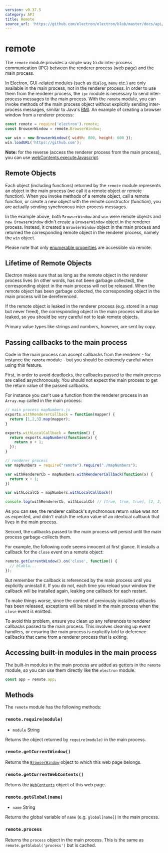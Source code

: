```yaml
---
version: v0.37.5
category: API
title: Remote
source_url: 'https://github.com/electron/electron/blob/master/docs/api/remote.md'
---
```


# remote

The `remote` module provides a simple way to do inter-process communication
(IPC) between the renderer process (web page) and the main process.

In Electron, GUI-related modules (such as `dialog`, `menu` etc.) are only
available in the main process, not in the renderer process. In order to use them
from the renderer process, the `ipc` module is necessary to send inter-process
messages to the main process. With the `remote` module, you can invoke methods
of the main process object without explicitly sending inter-process messages,
similar to Java's [RMI][rmi]. An example of creating a browser window from a
renderer process:

```javascript
const remote = require('electron').remote;
const BrowserWindow = remote.BrowserWindow;

var win = new BrowserWindow({ width: 800, height: 600 });
win.loadURL('https://github.com');
```

**Note:** for the reverse (access the renderer process from the main process),
you can use [webContents.executeJavascript](http://electron.atom.io/docs/v0.37.5/api/web-contents#webcontentsexecutejavascriptcode-usergesture).

## Remote Objects

Each object (including functions) returned by the `remote` module represents an
object in the main process (we call it a remote object or remote function).
When you invoke methods of a remote object, call a remote function, or create
a new object with the remote constructor (function), you are actually sending
synchronous inter-process messages.

In the example above, both `BrowserWindow` and `win` were remote objects and
`new BrowserWindow` didn't create a `BrowserWindow` object in the renderer
process. Instead, it created a `BrowserWindow` object in the main process and
returned the corresponding remote object in the renderer process, namely the
`win` object.

Please note that only [enumerable properties](https://developer.mozilla.org/en-US/docs/Web/JavaScript/Enumerability_and_ownership_of_properties) are accessible via remote.

## Lifetime of Remote Objects

Electron makes sure that as long as the remote object in the renderer process
lives (in other words, has not been garbage collected), the corresponding object
in the main process will not be released. When the remote object has been
garbage collected, the corresponding object in the main process will be
dereferenced.

If the remote object is leaked in the renderer process (e.g. stored in a map but
never freed), the corresponding object in the main process will also be leaked,
so you should be very careful not to leak remote objects.

Primary value types like strings and numbers, however, are sent by copy.

## Passing callbacks to the main process

Code in the main process can accept callbacks from the renderer - for instance
the `remote` module - but you should be extremely careful when using this
feature.

First, in order to avoid deadlocks, the callbacks passed to the main process
are called asynchronously. You should not expect the main process to
get the return value of the passed callbacks.

For instance you can't use a function from the renderer process in an
`Array.map` called in the main process:

```javascript
// main process mapNumbers.js
exports.withRendererCallback = function(mapper) {
  return [1,2,3].map(mapper);
}

exports.withLocalCallback = function() {
  return exports.mapNumbers(function(x) {
    return x + 1;
  });
}
```

```javascript
// renderer process
var mapNumbers = require("remote").require("./mapNumbers");

var withRendererCb = mapNumbers.withRendererCallback(function(x) {
  return x + 1;
})

var withLocalCb = mapNumbers.withLocalCallback()

console.log(withRendererCb, withLocalCb) // [true, true, true], [2, 3, 4]
```

As you can see, the renderer callback's synchronous return value was not as
expected, and didn't match the return value of an identical callback that lives
in the main process.

Second, the callbacks passed to the main process will persist until the
main process garbage-collects them.

For example, the following code seems innocent at first glance. It installs a
callback for the `close` event on a remote object:

```javascript
remote.getCurrentWindow().on('close', function() {
  // blabla...
});
```

But remember the callback is referenced by the main process until you
explicitly uninstall it. If you do not, each time you reload your window the
callback will be installed again, leaking one callback for each restart.

To make things worse, since the context of previously installed callbacks has
been released, exceptions will be raised in the main process when the `close`
event is emitted.

To avoid this problem, ensure you clean up any references to renderer callbacks
passed to the main process. This involves cleaning up event handlers, or
ensuring the main process is explicitly told to deference callbacks that came
from a renderer process that is exiting.

## Accessing built-in modules in the main process

The built-in modules in the main process are added as getters in the `remote`
module, so you can use them directly like the `electron` module.

```javascript
const app = remote.app;
```

## Methods

The `remote` module has the following methods:

### `remote.require(module)`

* `module` String

Returns the object returned by `require(module)` in the main process.

### `remote.getCurrentWindow()`

Returns the [`BrowserWindow`](http://electron.atom.io/docs/v0.37.5/api/browser-window) object to which this web page
belongs.

### `remote.getCurrentWebContents()`

Returns the [`WebContents`](http://electron.atom.io/docs/v0.37.5/api/web-contents) object of this web page.

### `remote.getGlobal(name)`

* `name` String

Returns the global variable of `name` (e.g. `global[name]`) in the main
process.

### `remote.process`

Returns the `process` object in the main process. This is the same as
`remote.getGlobal('process')` but is cached.

[rmi]: http://en.wikipedia.org/wiki/Java_remote_method_invocation
